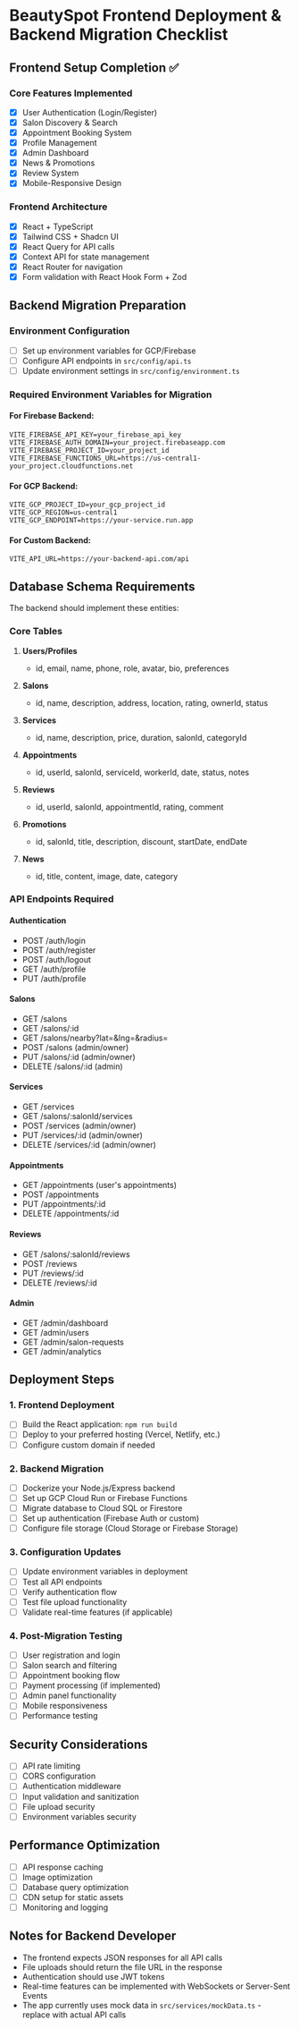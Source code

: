 
# BeautySpot Frontend Deployment & Backend Migration Checklist

## Frontend Setup Completion ✅

### Core Features Implemented
- [x] User Authentication (Login/Register)
- [x] Salon Discovery & Search
- [x] Appointment Booking System
- [x] Profile Management
- [x] Admin Dashboard
- [x] News & Promotions
- [x] Review System
- [x] Mobile-Responsive Design

### Frontend Architecture
- [x] React + TypeScript
- [x] Tailwind CSS + Shadcn UI
- [x] React Query for API calls
- [x] Context API for state management
- [x] React Router for navigation
- [x] Form validation with React Hook Form + Zod

## Backend Migration Preparation

### Environment Configuration
- [ ] Set up environment variables for GCP/Firebase
- [ ] Configure API endpoints in `src/config/api.ts`
- [ ] Update environment settings in `src/config/environment.ts`

### Required Environment Variables for Migration

#### For Firebase Backend:
```env
VITE_FIREBASE_API_KEY=your_firebase_api_key
VITE_FIREBASE_AUTH_DOMAIN=your_project.firebaseapp.com
VITE_FIREBASE_PROJECT_ID=your_project_id
VITE_FIREBASE_FUNCTIONS_URL=https://us-central1-your_project.cloudfunctions.net
```

#### For GCP Backend:
```env
VITE_GCP_PROJECT_ID=your_gcp_project_id
VITE_GCP_REGION=us-central1
VITE_GCP_ENDPOINT=https://your-service.run.app
```

#### For Custom Backend:
```env
VITE_API_URL=https://your-backend-api.com/api
```

## Database Schema Requirements

The backend should implement these entities:

### Core Tables
1. **Users/Profiles**
   - id, email, name, phone, role, avatar, bio, preferences
   
2. **Salons**
   - id, name, description, address, location, rating, ownerId, status
   
3. **Services**
   - id, name, description, price, duration, salonId, categoryId
   
4. **Appointments**
   - id, userId, salonId, serviceId, workerId, date, status, notes
   
5. **Reviews**
   - id, userId, salonId, appointmentId, rating, comment
   
6. **Promotions**
   - id, salonId, title, description, discount, startDate, endDate
   
7. **News**
   - id, title, content, image, date, category

### API Endpoints Required

#### Authentication
- POST /auth/login
- POST /auth/register
- POST /auth/logout
- GET /auth/profile
- PUT /auth/profile

#### Salons
- GET /salons
- GET /salons/:id
- GET /salons/nearby?lat=&lng=&radius=
- POST /salons (admin/owner)
- PUT /salons/:id (admin/owner)
- DELETE /salons/:id (admin)

#### Services
- GET /services
- GET /salons/:salonId/services
- POST /services (admin/owner)
- PUT /services/:id (admin/owner)
- DELETE /services/:id (admin/owner)

#### Appointments
- GET /appointments (user's appointments)
- POST /appointments
- PUT /appointments/:id
- DELETE /appointments/:id

#### Reviews
- GET /salons/:salonId/reviews
- POST /reviews
- PUT /reviews/:id
- DELETE /reviews/:id

#### Admin
- GET /admin/dashboard
- GET /admin/users
- GET /admin/salon-requests
- GET /admin/analytics

## Deployment Steps

### 1. Frontend Deployment
- [ ] Build the React application: `npm run build`
- [ ] Deploy to your preferred hosting (Vercel, Netlify, etc.)
- [ ] Configure custom domain if needed

### 2. Backend Migration
- [ ] Dockerize your Node.js/Express backend
- [ ] Set up GCP Cloud Run or Firebase Functions
- [ ] Migrate database to Cloud SQL or Firestore
- [ ] Set up authentication (Firebase Auth or custom)
- [ ] Configure file storage (Cloud Storage or Firebase Storage)

### 3. Configuration Updates
- [ ] Update environment variables in deployment
- [ ] Test all API endpoints
- [ ] Verify authentication flow
- [ ] Test file upload functionality
- [ ] Validate real-time features (if applicable)

### 4. Post-Migration Testing
- [ ] User registration and login
- [ ] Salon search and filtering
- [ ] Appointment booking flow
- [ ] Payment processing (if implemented)
- [ ] Admin panel functionality
- [ ] Mobile responsiveness
- [ ] Performance testing

## Security Considerations
- [ ] API rate limiting
- [ ] CORS configuration
- [ ] Authentication middleware
- [ ] Input validation and sanitization
- [ ] File upload security
- [ ] Environment variables security

## Performance Optimization
- [ ] API response caching
- [ ] Image optimization
- [ ] Database query optimization
- [ ] CDN setup for static assets
- [ ] Monitoring and logging

## Notes for Backend Developer
- The frontend expects JSON responses for all API calls
- File uploads should return the file URL in the response
- Authentication should use JWT tokens
- Real-time features can be implemented with WebSockets or Server-Sent Events
- The app currently uses mock data in `src/services/mockData.ts` - replace with actual API calls
